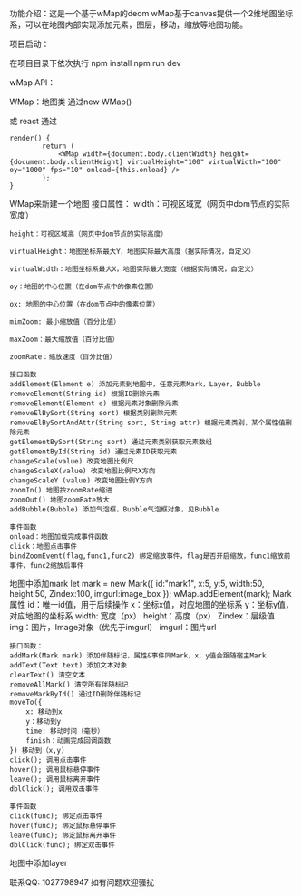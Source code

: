 
功能介绍：这是一个基于wMap的deom
wMap基于canvas提供一个2维地图坐标系，可以在地图内部实现添加元素，图层，移动，缩放等地图功能。

项目启动：

在项目目录下依次执行
 npm install
 npm run dev


wMap API：

WMap：地图类
通过new WMap() 

或 react 通过

	render() {
			return (
				<WMap width={document.body.clientWidth} height={document.body.clientHeight} virtualHeight="100" virtualWidth="100" 		oy="1000" fps="10" onload={this.onload} />
			);
	}
WMap来新建一个地图
    接口属性：
	width：可视区域宽（网页中dom节点的实际宽度）

	height：可视区域高（网页中dom节点的实际高度）

	virtualHeight：地图坐标系最大Y，地图实际最大高度（据实际情况，自定义）

	virtualWidth：地图坐标系最大X，地图实际最大宽度（根据实际情况，自定义）

	oy：地图的中心位置（在dom节点中的像素位置）

	ox: 地图的中心位置（在dom节点中的像素位置）

	mimZoom: 最小缩放值（百分比值）

	maxZoom：最大缩放值（百分比值）

	zoomRate：缩放速度（百分比值）

	接口函数
	addElement(Element e) 添加元素到地图中，任意元素Mark，Layer，Bubble
	removeElement(String id) 根据ID删除元素
	removeElement(Element e) 根据元素对象删除元素
	removeElBySort(String sort) 根据类别删除元素
	removeElBySortAndAttr(String sort, String attr) 根据元素类别，某个属性值删除元素
	getElementBySort(String sort) 通过元素类别获取元素数组
	getElementById(String id) 通过元素ID获取元素
	changeScale(value) 改变地图比例尺
	changeScaleX(value) 改变地图比例尺X方向
	changeScaleY (value) 改变地图比例Y方向
	zoomIn() 地图按zoomRate缩进
	zoomOut() 地图zoomRate放大
	addBubble(Bubble) 添加气泡框，Bubble气泡框对象，见Bubble

	事件函数
	onload：地图加载完成事件函数
	click：地图点击事件
	bindZoomEvent(flag,func1,func2) 绑定缩放事件，flag是否开启缩放，func1缩放前事件，func2缩放后事件


地图中添加mark
        let mark = new Mark({
            id:"mark1",
            x:5,
            y:5,
            width:50,
            height:50,
            Zindex:100,
            imgurl:image_box
        });
        wMap.addElement(mark);
	Mark属性
	id：唯一id值，用于后续操作
	x：坐标x值，对应地图的坐标系
	y：坐标y值，对应地图的坐标系
	width: 宽度（px）
	height：高度（px）
	Zindex：层级值
	img：图片，Image对象（优先于imgurl）
	imgurl：图片url

	接口函数：
	addMark(Mark mark) 添加伴随标记，属性&事件同Mark，x，y值会跟随宿主Mark
	addText(Text text) 添加文本对象
	clearText() 清空文本
	removeAllMark() 清空所有伴随标记
	removeMarkById() 通过ID删除伴随标记
	moveTo({
		x: 移动到x
		y：移动到y
		time: 移动时间（毫秒）
		finish：动画完成回调函数
	}) 移动到（x,y)
	click(); 调用点击事件
	hover(); 调用鼠标悬停事件
	leave(); 调用鼠标离开事件
	dblClick(); 调用双击事件

	事件函数
	click(func); 绑定点击事件
	hover(func); 绑定鼠标悬停事件
	leave(func); 绑定鼠标离开事件
	dblClick(func); 绑定双击事件
	
	
地图中添加layer



联系QQ: 1027798947 如有问题欢迎骚扰
